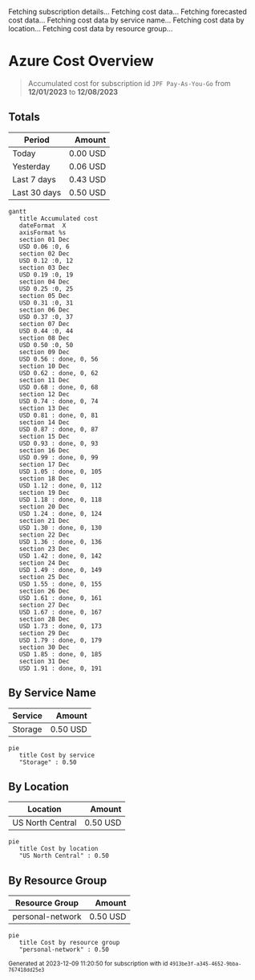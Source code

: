 Fetching subscription details...
Fetching cost data...
Fetching forecasted cost data...
Fetching cost data by service name...
Fetching cost data by location...
Fetching cost data by resource group...
# Azure Cost Overview

> Accumulated cost for subscription id `JPF Pay-As-You-Go` from **12/01/2023** to **12/08/2023**

## Totals

|Period|Amount|
|---|---:|
|Today|0.00 USD|
|Yesterday|0.06 USD|
|Last 7 days|0.43 USD|
|Last 30 days|0.50 USD|

```mermaid
gantt
   title Accumulated cost
   dateFormat  X
   axisFormat %s
   section 01 Dec
   USD 0.06 :0, 6
   section 02 Dec
   USD 0.12 :0, 12
   section 03 Dec
   USD 0.19 :0, 19
   section 04 Dec
   USD 0.25 :0, 25
   section 05 Dec
   USD 0.31 :0, 31
   section 06 Dec
   USD 0.37 :0, 37
   section 07 Dec
   USD 0.44 :0, 44
   section 08 Dec
   USD 0.50 :0, 50
   section 09 Dec
   USD 0.56 : done, 0, 56
   section 10 Dec
   USD 0.62 : done, 0, 62
   section 11 Dec
   USD 0.68 : done, 0, 68
   section 12 Dec
   USD 0.74 : done, 0, 74
   section 13 Dec
   USD 0.81 : done, 0, 81
   section 14 Dec
   USD 0.87 : done, 0, 87
   section 15 Dec
   USD 0.93 : done, 0, 93
   section 16 Dec
   USD 0.99 : done, 0, 99
   section 17 Dec
   USD 1.05 : done, 0, 105
   section 18 Dec
   USD 1.12 : done, 0, 112
   section 19 Dec
   USD 1.18 : done, 0, 118
   section 20 Dec
   USD 1.24 : done, 0, 124
   section 21 Dec
   USD 1.30 : done, 0, 130
   section 22 Dec
   USD 1.36 : done, 0, 136
   section 23 Dec
   USD 1.42 : done, 0, 142
   section 24 Dec
   USD 1.49 : done, 0, 149
   section 25 Dec
   USD 1.55 : done, 0, 155
   section 26 Dec
   USD 1.61 : done, 0, 161
   section 27 Dec
   USD 1.67 : done, 0, 167
   section 28 Dec
   USD 1.73 : done, 0, 173
   section 29 Dec
   USD 1.79 : done, 0, 179
   section 30 Dec
   USD 1.85 : done, 0, 185
   section 31 Dec
   USD 1.91 : done, 0, 191
```

## By Service Name

|Service|Amount|
|---|---:|
|Storage|0.50 USD|

```mermaid
pie
   title Cost by service
   "Storage" : 0.50
```

## By Location

|Location|Amount|
|---|---:|
|US North Central|0.50 USD|

```mermaid
pie
   title Cost by location
   "US North Central" : 0.50
```

## By Resource Group

|Resource Group|Amount|
|---|---:|
|personal-network|0.50 USD|

```mermaid
pie
   title Cost by resource group
   "personal-network" : 0.50
```

<sup>Generated at 2023-12-09 11:20:50 for subscription with id `4913be3f-a345-4652-9bba-767418dd25e3`</sup>
